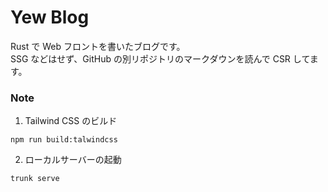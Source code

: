 # Yew Blog

Rust で Web フロントを書いたブログです。  
SSG などはせず、GitHub の別リポジトリのマークダウンを読んで CSR してます。

### Note

1. Tailwind CSS のビルド

```
npm run build:talwindcss
```

2. ローカルサーバーの起動

```
trunk serve
```

<!-- GraphQLを使う場合↓ -->
<!-- download the schema.docs.graphql from github.
https://docs.github.com/ja/graphql/overview/public-schema -->
